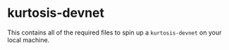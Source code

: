 # kurtosis-devnet

This contains all of the required files to spin up a `kurtosis-devnet`
on your local machine.
